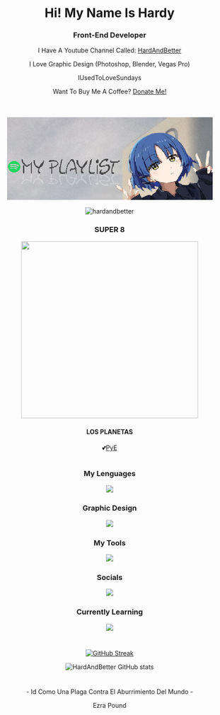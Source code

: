 <h1></h1>
<h1 align="center">Hi! My Name Is Hardy</h1>
<h3 align="center">Front-End Developer</h3>
<p align="center">I Have A Youtube Channel Called: <a href="www.youtube.com/@HardAndBetter" target="_blank">HardAndBetter</a></p>
<p align="center">I Love Graphic Design (Photoshop, Blender, Vegas Pro)</p>
<p align="center">IUsedToLoveSundays</p>
<p align="center">Want To Buy Me A Coffee? <a href="https://ko-fi.com/hardandbetter" target="_blank">Donate Me!</a></p>

 <div align="center" style="margin-top: 50px;">
        <a href="https://open.spotify.com/playlist/2IkzPQMnuKQsqKHeCmtBYn?si=53cb40a24fb34722" target="_blank" rel="noopener noreferrer">
            <img src="https://raw.githubusercontent.com/HardAndBetter/HardAndBetter/refs/heads/main/Banner1.png" 
                 alt="Spotify Playlist Banner" style="max-width: 100%; height: auto;">
        </a>
    </div>
<p align="center">
  <img src="https://komarev.com/ghpvc/?username=hardandbetter&label=Profile%20views&color=0e75b6&style=flat" alt="hardandbetter" />
<h3 align="center">SUPER 8</h3>

<p align="center">
  <img src="https://i.scdn.co/image/ab67616d0000b27361cd919cf24eee4e4153c177" width="400" height="400"/>
</p>
<h4 align="center">LOS PLANETAS</h4>
<p align="center">💕<a href="https://discord.gg/programacion" target="_blank">PyE</a></p>
<h1></h1>

<h3 align="center">My Lenguages</h3>
<p align="center">
  <a href="https://skillicons.dev">
    <img src="https://skillicons.dev/icons?i=html,css,js" />
  </a>
</p>

<h3 align="center">Graphic Design</h3>
<p align="center">
  <a href="https://skillicons.dev">
    <img src="https://skillicons.dev/icons?i=ps,pr,blender" />
  </a>
</p>

<h3 align="center">My Tools</h3>
<p align="center">
  <a href="https://skillicons.dev">
    <img src="https://skillicons.dev/icons?i=visualstudio,vscode,arduino,raspberrypi,unity,github,git,windows,apple" />
  </a>
</p>

<h3 align="center">Socials</h3>
<p align="center">
  <a href="https://skillicons.dev">
    <img src="https://skillicons.dev/icons?i=discord,instagram,twitter" />
  </a>
</p>

<h3 align="center">Currently Learning</h3>
<p align="center">
  <a href="https://skillicons.dev">
    <img src="https://skillicons.dev/icons?i=java" />
  </a>
</p>
<h1></h1>


<div align="center">
        <a href="https://git.io/streak-stats">
            <img src="https://streak-stats.demolab.com?user=HardAndBetter&theme=synthwave&hide_border=true&border_radius=5&short_numbers=true" alt="GitHub Streak">
        </a>
    </div>

<p align="center">
  <img src="https://github-readme-stats.vercel.app/api?username=HardAndBetter&show_icons=true&theme=radical&hide_border=true" alt="HardAndBetter GitHub stats">
</p>
<h1></h1>
<p align="center">- Id Como Una Plaga Contra El Aburrimiento Del Mundo -</p>
<p align="center">Ezra Pound</p>
<h1></h1>
